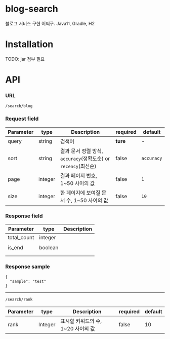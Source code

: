 # blog-search
블로그 서비스 구현 어쩌구.
Java11, Gradle, H2

# Installation
TODO: jar 첨부 필요

# API

### URL

```
/search/blog
```
### Request field

| Parameter | type | Description | required | default |
| ------ | ------ | ------ | ------ | ------ |
| query | string | 검색어 | **ture** | - |
| sort | string | 결과 문서 정렬 방식, `accuracy`(정확도순) or `recency`(최신순) | false | `accuracy` |
| page | integer | 결과 페이지 번호, 1~50 사이의 값 | false | `1` |
| size | integer | 한 페이지에 보여질 문서 수, 1~50 사이의 값 | false | `10` |


### Response field

| Parameter | type | Description |
| ------ | ------ | ------ |
| total_count | integer | |
| | | |
| is_end | boolean | |
|  | | 
| | | 

### Response sample
```
{
  "sample": "test"
}
```

---

```
/search/rank
```

| Parameter | type | Description | required | default |
| ------ | ------ | ------ | ------ | ------ |
| rank | Integer | 표시할 키워드의 수, 1~20 사이의 값 | false | 10 |

